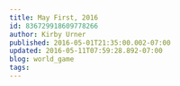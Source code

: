 ```yaml
---
title: May First, 2016
id: 836729918609778266
author: Kirby Urner
published: 2016-05-01T21:35:00.002-07:00
updated: 2016-05-11T07:59:28.892-07:00
blog: world_game
tags: 
---
```


